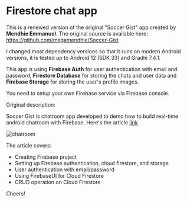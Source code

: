 # Firestore chat app

This is a renewed version of the original "Soccer Gist" app created by **Mendhie Emmanuel**. The original 
source is available here: https://github.com/megamendhie/Soccer-Gist 

I changed most dependency versions so that it runs on modern Android versions, it is tested up to 
Android 12 (SDK 33) and Gradle 7.4.1.

This app is using **Firebase Auth** for user authentication with email and password, **Firestore Database** 
for storing the chats and user data and **Firebase Storage** for storing the user's profile images.

You need to setup your own Firebase service via Firebase console.


Original description:

Soccer Gist is chatroom app developed to demo how to build real-time android chatroom with Firebase.  Here's the article [link](https://medium.com/@mendhie/building-real-time-android-chatroom-with-firebase-99a5b51cb4f7)

  ![chatroom](https://cdn-images-1.medium.com/max/800/1*N6dpJZfV_2EymLTQsEREFw.png)

The article covers:
 - Creating Firebase project
 - Setting up Firebase authentication, cloud firestore, and storage
 - User authentication with email/password
 - Using FirebaseUI for Cloud Firestore
 - CRUD operation on Cloud Firestore

Cheers!
